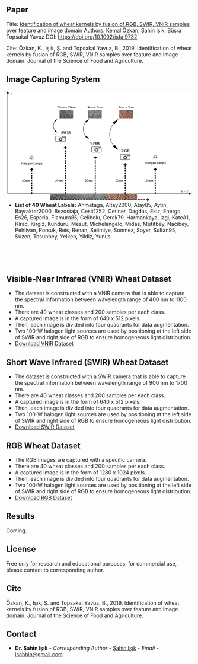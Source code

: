 ## Paper
Title: [Identification of wheat kernels by fusion of RGB, SWIR, VNIR samples over feature and image domain](https://onlinelibrary.wiley.com/doi/abs/10.1002/jsfa.9732)
Authors: Kemal Özkan,  Şahin Işık,  Büşra Topsakal Yavuz
DOI: https://doi.org/10.1002/jsfa.9732


Cite: Özkan, K., Işık, Ş. and Topsakal Yavuz, B., 2019. Identification of wheat kernels by fusion of RGB, SWIR, VNIR samples over feature and image domain. Journal of the Science of Food and Agriculture.

## Image Capturing System
<a href="mage Capturing System"><img src="/images/Fig2_github.png" align="left" height="300" width="500" ></a>

- **List of 40 Wheat Labels:** 
Ahmetaga,	Altay2000,	Atay85,	Aytin,	Bayraktar2000,	Bezostaja,	Cesit1252,	Cetiner,
Dagdas,	Ekiz,	Energo,	Es26,	Esperia,	Flamura85,	Gelibolu,	Gerek79,
Harmankaya,	Izgi,	KateA1,	Kirac,	Kirgiz,	Kunduru,	Mesut,	Michelangelo,
Midas,	Mufitbey,	Nacibey,	Pehlivan,	Porsuk,	Reis,	Renan,	Selimiye,
Sonmez,	Soyer,	Sultan95,	Suzen,	Tosunbey,	Yelken,	Yildiz,	Yunus.

<br />
<br />
<br />


## Visible-Near Infrared (VNIR) Wheat Dataset
- The dataset is constructed with a VNIR camera that is able to capture the spectral information between wavelength range of 400 nm to 1100 nm.
- There are 40 wheat classes and 200 samples per each class.
- A captured image is in the form of 640 x 512 pixels. 
- Then, each image is divided into four quadrants for data augmentation.
- Two 100-W halogen light sources are used by positioning at the left side of SWIR and right side of RGB to ensure homogeneous light distribution.
- [Download VNIR Dataset](https://mega.nz/#!WfpnkY6C!yTNOjeySlQhaAT3d6vO4w7GMFbMbH4_OsKDDE2Zk5Xk)
## Short Wave Infrared (SWIR) Wheat Dataset
- The dataset is constructed with a SWIR camera that is able to capture the spectral information between wavelength range of 900 nm to 1700 nm.
- There are 40 wheat classes and 200 samples per each class.
- A captured image is  in the form of 640 x 512 pixels. 
- Then, each image is divided into four quadrants for data augmentation.
- Two 100-W halogen light sources are used by positioning at the left side of SWIR and right side of RGB to ensure homogeneous light distribution.
- [Download SWIR Dataset](https://mega.nz/#!iWgHjCCA!Bwj7Cb7vzDU-Z354WjSqjX5rZqujtcPZ9jlTf9_vs68)
## RGB Wheat Dataset
- The RGB images are captured with a specific camera.
- There are 40 wheat classes and 200 samples per each class.
- A captured image is in the form of 1280 x 1024 pixels.
- Then, each image is divided into four quadrants for data augmentation.
- Two 100-W halogen light sources are used by positioning at the left side of SWIR and right side of RGB to ensure homogeneous light distribution.
- [Download RGB Dataset](https://mega.nz/#!PPxhxIaI!NNz3zbvPgtc_BdY6nfDxGqy1Ax4qF_IoRwxrlCibfdk)
## Results

Coming.

## License

Free only for research and educational purposes, for commercial use, please contact to corresponding author.

## Cite

Özkan, K., Işık, Ş. and Topsakal Yavuz, B., 2019. Identification of wheat kernels by fusion of RGB, SWIR, VNIR samples over feature and image domain. Journal of the Science of Food and Agriculture.


## Contact

* **Dr. Şahin Işık** - *Corresponding Author* - [Şahin Işık](http://ceng.ogu.edu.tr/Sayfa/Index/32/bolum-personeli) - *Email* - isahhin@gmail.com
